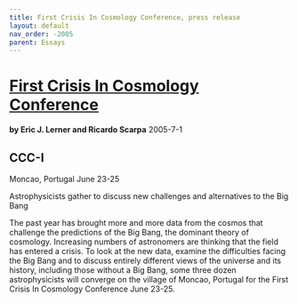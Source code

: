 ```yaml
---
title: First Crisis In Cosmology Conference, press release
layout: default
nav_order: -2005
parent: Essays
---
```


# [First Crisis In Cosmology Conference ](./lerner_first-crisis-in-cosmology.pdf)
**by Eric J. Lerner and Ricardo Scarpa**
2005-7-1

## CCC-I
Moncao, Portugal June 23-25

Astrophysicists gather to discuss new challenges and alternatives to the Big Bang

The past year has brought more and more data from the cosmos that challenge the predictions of the Big Bang, the
dominant theory of cosmology. Increasing numbers of astronomers are thinking that the field has entered a crisis. To look
at the new data, examine the difficulties facing the Big Bang and to discuss entirely different views of the universe and its
history, including those without a Big Bang, some three dozen astrophysicists will converge on the village of Moncao,
Portugal for the First Crisis In Cosmology Conference June 23-25.